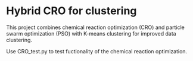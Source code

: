 # Hybrid CRO for clustering

This project combines chemical reaction optimization (CRO) and particle swarm optimization (PSO) with K-means clustering for improved data clustering.

Use CRO_test.py to test fuctionality of the chemical reaction optimization.
